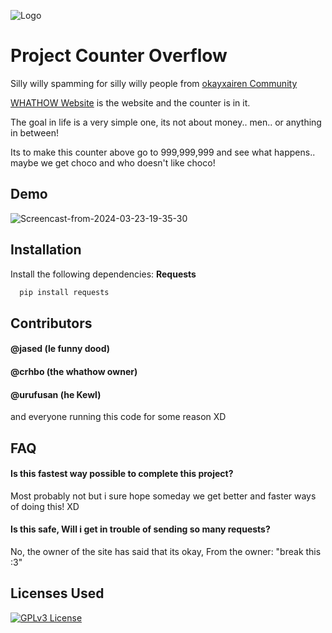 
![Logo](https://github.com/Kokolekion/CounterProject/assets/65463088/809f1cec-fc3e-4fdc-9e2a-1b24375147c1)


# Project Counter Overflow

Silly willy spamming for silly willy people from [okayxairen Community](https://discord.com/invite/cTyWY42Ycb)

[WHATHOW Website](https://whathow.neocities.org/) is the website and the counter is in it.

The goal in life is a very simple one, its not about money.. men.. or anything in between!

Its to make this counter above go to 999,999,999 and see what happens.. maybe we get choco and who doesn't like choco!

## Demo

![Screencast-from-2024-03-23-19-35-30](https://github.com/Kokolekion/CounterProject/assets/65463088/b7b7f94b-7a6d-4465-8cdd-97992e36d82b)

## Installation

Install the following dependencies: 
**Requests**

```bash
  pip install requests
```

## Contributors

#### @jased (le funny dood)  
#### @crhbo (the whathow owner)  
#### @urufusan (he Kewl)  

and everyone running this code for some reason XD

## FAQ

#### Is this fastest way possible to complete this project?

Most probably not but i sure hope someday we get better and faster ways of doing this! XD

#### Is this safe, Will i get in trouble of sending so many requests?

No, the owner of the site has said that its okay, From the owner: "break this :3"


## Licenses Used

[![GPLv3 License](https://img.shields.io/badge/License-GPL%20v3-yellow.svg)](https://opensource.org/licenses/)
